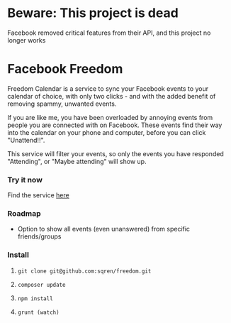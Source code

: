 # Beware: This project is dead
Facebook removed critical features from their API, and this project no longer works

# Facebook Freedom
Freedom Calendar is a service to sync your Facebook events to your calendar of choice, with only two clicks - and with the added benefit of removing spammy, unwanted events.

If you are like me, you have been overloaded by annoying events from people you are connected with on Facebook. These events find their way into the calendar on your phone and computer, before you can click "Unattend!!".

This service will filter your events, so only the events you have responded "Attending", or "Maybe attending" will show up.

### Try it now
Find the service [here](http://freedom.konscript.com)

### Roadmap
 - Option to show all events (even unanswered) from specific friends/groups

### Install

  1. ```git clone git@github.com:sqren/freedom.git```

  2. ```composer update```

  3. ```npm install```

  4. ```grunt (watch)```
